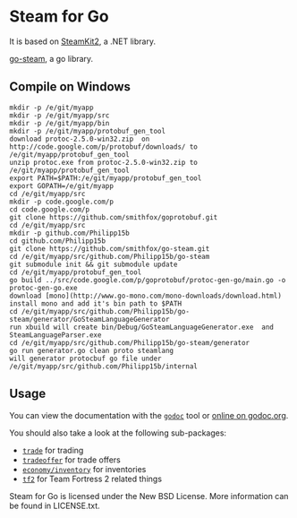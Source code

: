 # Steam for Go

It is based on [SteamKit2](https://github.com/SteamRE/SteamKit), a .NET library.

[go-steam](https://github.com/Philipp15b/go-steam), a go library.

## Compile on Windows 
    mkdir -p /e/git/myapp
    mkdir -p /e/git/myapp/src
    mkdir -p /e/git/myapp/bin
    mkdir -p /e/git/myapp/protobuf_gen_tool
    download protoc-2.5.0-win32.zip  on http://code.google.com/p/protobuf/downloads/ to /e/git/myapp/protobuf_gen_tool
    unzip protoc.exe from protoc-2.5.0-win32.zip to /e/git/myapp/protobuf_gen_tool
    export PATH=$PATH:/e/git/myapp/protobuf_gen_tool
    export GOPATH=/e/git/myapp
    cd /e/git/myapp/src
    mkdir -p code.google.com/p
    cd code.google.com/p
    git clone https://github.com/smithfox/goprotobuf.git
    cd /e/git/myapp/src
    mkdir -p github.com/Philipp15b
    cd github.com/Philipp15b
    git clone https://github.com/smithfox/go-steam.git
    cd /e/git/myapp/src/github.com/Philipp15b/go-steam
    git submodule init && git submodule update
    cd /e/git/myapp/protobuf_gen_tool
    go build ../src/code.google.com/p/goprotobuf/protoc-gen-go/main.go -o protoc-gen-go.exe
    download [mono](http://www.go-mono.com/mono-downloads/download.html)
    install mono and add it's bin path to $PATH
    cd /e/git/myapp/src/github.com/Philipp15b/go-steam/generator/GoSteamLanguageGenerator
    run xbuild will create bin/Debug/GoSteamLanguageGenerator.exe  and SteamLanguageParser.exe
    cd /e/git/myapp/src/github.com/Philipp15b/go-steam/generator
    go run generator.go clean proto steamlang
    will generator protocbuf go file under /e/git/myapp/src/github.com/Philipp15b/internal
    
## Usage

You can view the documentation with the [`godoc`](http://golang.org/cmd/godoc) tool or
[online on godoc.org](http://godoc.org/github.com/Philipp15b/go-steam).

You should also take a look at the following sub-packages:

  * [`trade`](http://godoc.org/github.com/Philipp15b/go-steam/trade) for trading
  * [`tradeoffer`](http://godoc.org/github.com/Philipp15b/go-steam/tradeoffer) for trade offers
  * [`economy/inventory`](http://godoc.org/github.com/Philipp15b/go-steam/economy/inventory) for inventories
  * [`tf2`](http://godoc.org/github.com/Philipp15b/go-steam/tf2) for Team Fortress 2 related things


Steam for Go is licensed under the New BSD License. More information can be found in LICENSE.txt.
